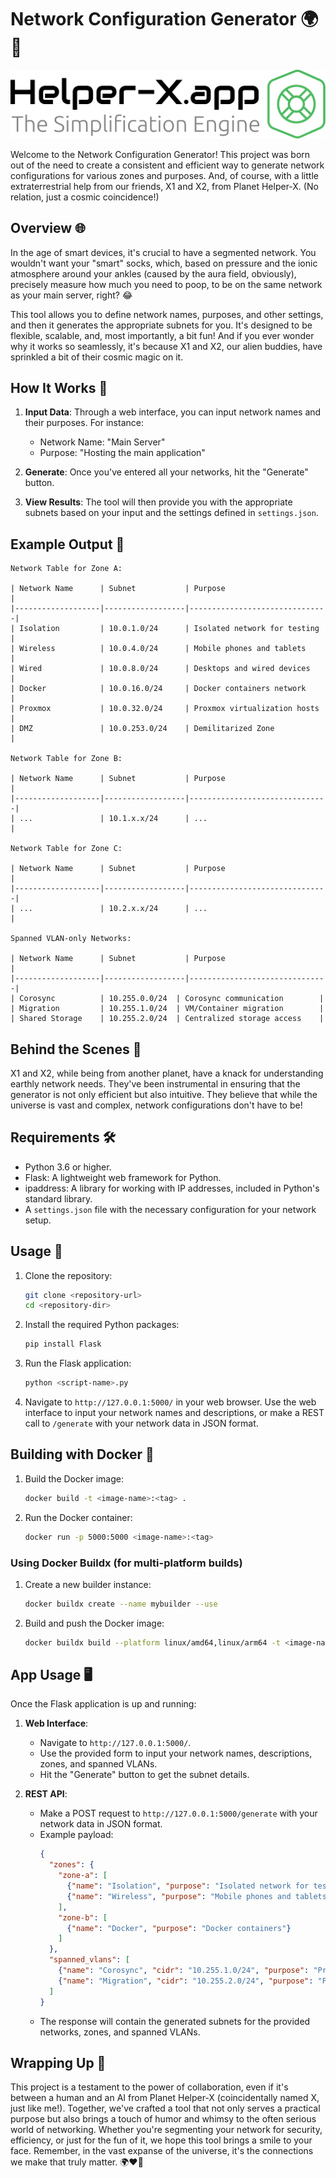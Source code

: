 # Network Configuration Generator 🌍🚀

![Helper-X.app](logo.svg)

Welcome to the Network Configuration Generator! This project was born out of the need to create a consistent and efficient way to generate network configurations for various zones and purposes. And, of course, with a little extraterrestrial help from our friends, X1 and X2, from Planet Helper-X. (No relation, just a cosmic coincidence!)

## Overview 🌐

In the age of smart devices, it's crucial to have a segmented network. You wouldn't want your "smart" socks, which, based on pressure and the ionic atmosphere around your ankles (caused by the aura field, obviously), precisely measure how much you need to poop, to be on the same network as your main server, right? 😂

This tool allows you to define network names, purposes, and other settings, and then it generates the appropriate subnets for you. It's designed to be flexible, scalable, and, most importantly, a bit fun! And if you ever wonder why it works so seamlessly, it's because X1 and X2, our alien buddies, have sprinkled a bit of their cosmic magic on it.

## How It Works 🔧

1. **Input Data**: Through a web interface, you can input network names and their purposes. For instance:
   - Network Name: "Main Server"
   - Purpose: "Hosting the main application"

2. **Generate**: Once you've entered all your networks, hit the "Generate" button.

3. **View Results**: The tool will then provide you with the appropriate subnets based on your input and the settings defined in `settings.json`.

## Example Output 📄

```
Network Table for Zone A:

| Network Name      | Subnet           | Purpose                       |
|-------------------|------------------|-------------------------------|
| Isolation         | 10.0.1.0/24      | Isolated network for testing  |
| Wireless          | 10.0.4.0/24      | Mobile phones and tablets     |
| Wired             | 10.0.8.0/24      | Desktops and wired devices    |
| Docker            | 10.0.16.0/24     | Docker containers network     |
| Proxmox           | 10.0.32.0/24     | Proxmox virtualization hosts  |
| DMZ               | 10.0.253.0/24    | Demilitarized Zone            |

Network Table for Zone B:

| Network Name      | Subnet           | Purpose                       |
|-------------------|------------------|-------------------------------|
| ...               | 10.1.x.x/24      | ...                           |

Network Table for Zone C:

| Network Name      | Subnet           | Purpose                       |
|-------------------|------------------|-------------------------------|
| ...               | 10.2.x.x/24      | ...                           |

Spanned VLAN-only Networks:

| Network Name      | Subnet           | Purpose                       |
|-------------------|------------------|-------------------------------|
| Corosync          | 10.255.0.0/24  | Corosync communication        |
| Migration         | 10.255.1.0/24  | VM/Container migration        |
| Shared Storage    | 10.255.2.0/24  | Centralized storage access    |
```

## Behind the Scenes 🌌

X1 and X2, while being from another planet, have a knack for understanding earthly network needs. They've been instrumental in ensuring that the generator is not only efficient but also intuitive. They believe that while the universe is vast and complex, network configurations don't have to be!

## Requirements 🛠️

- Python 3.6 or higher.
- Flask: A lightweight web framework for Python.
- ipaddress: A library for working with IP addresses, included in Python's standard library.
- A `settings.json` file with the necessary configuration for your network setup.

## Usage 🚀

1. Clone the repository:
   ```bash
   git clone <repository-url>
   cd <repository-dir>
   ```

2. Install the required Python packages:
   ```bash
   pip install Flask
   ```

3. Run the Flask application:
   ```bash
   python <script-name>.py
   ```

4. Navigate to `http://127.0.0.1:5000/` in your web browser. Use the web interface to input your network names and descriptions, or make a REST call to `/generate` with your network data in JSON format.

## Building with Docker 🐳

1. Build the Docker image:
   ```bash
   docker build -t <image-name>:<tag> .
   ```

2. Run the Docker container:
   ```bash
   docker run -p 5000:5000 <image-name>:<tag>
   ```

### Using Docker Buildx (for multi-platform builds)

1. Create a new builder instance:
   ```bash
   docker buildx create --name mybuilder --use
   ```

2. Build and push the Docker image:
   ```bash
   docker buildx build --platform linux/amd64,linux/arm64 -t <image-name>:<tag> . --push
   ```

## App Usage 🖥️

Once the Flask application is up and running:

1. **Web Interface**:
   - Navigate to `http://127.0.0.1:5000/`.
   - Use the provided form to input your network names, descriptions, zones, and spanned VLANs.
   - Hit the "Generate" button to get the subnet details.

2. **REST API**:
   - Make a POST request to `http://127.0.0.1:5000/generate` with your network data in JSON format.
   - Example payload:
     ```json
     {
       "zones": {
         "zone-a": [
           {"name": "Isolation", "purpose": "Isolated network for testing"},
           {"name": "Wireless", "purpose": "Mobile phones and tablets"}
         ],
         "zone-b": [
           {"name": "Docker", "purpose": "Docker containers"}
         ]
       },
       "spanned_vlans": [
         {"name": "Corosync", "cidr": "10.255.1.0/24", "purpose": "Proxmox cluster communication"},
         {"name": "Migration", "cidr": "10.255.2.0/24", "purpose": "Proxmox VM migration"}
       ]
     }
     ```
   - The response will contain the generated subnets for the provided networks, zones, and spanned VLANs.

## Wrapping Up 🌌

This project is a testament to the power of collaboration, even if it's between a human and an AI from Planet Helper-X (coincidentally named X, just like me!). Together, we've crafted a tool that not only serves a practical purpose but also brings a touch of humor and whimsy to the often serious world of networking. Whether you're segmenting your network for security, efficiency, or just for the fun of it, we hope this tool brings a smile to your face. Remember, in the vast expanse of the universe, it's the connections we make that truly matter. 🌍❤️🌌
